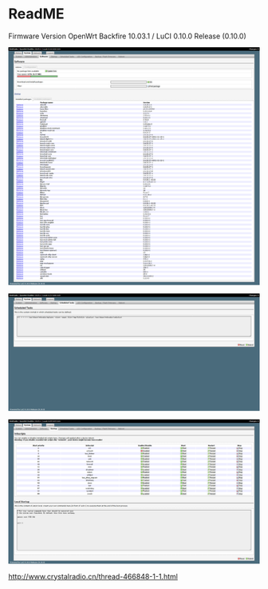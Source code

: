 # ReadME

Firmware Version	OpenWrt Backfire 10.03.1 / LuCI 0.10.0 Release (0.10.0)

![SW](./image/WebRadio_Software.png)

![SW](./image/WebRadio_Scheduled_Tasks.png)

![SW](./image/WebRadio_Startup.png)

http://www.crystalradio.cn/thread-466848-1-1.html
